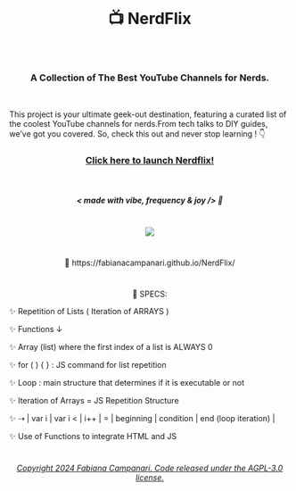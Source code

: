 

<br>

# <p align="center"> 📺  NerdFlix </p>

<br>

### <p align="center">  **A Collection of The Best YouTube Channels for Nerds.** </p>

<br>

This project is your ultimate geek-out destination, featuring a curated list of the coolest YouTube channels for nerds.From tech talks to DIY guides, we’ve got you covered. So, check this out and never stop learning ! 👇


### <p align="center"> [Click here to launch Nerdflix!](https://fabianacampanari.github.io/NerdFlix/) </p>

<br>



 ##### <p align="center"> ***< made with vibe, frequency & joy />*** 🪬</p> 
 


#

<p align="center">
 <img src="https://user-images.githubusercontent.com/113218619/226062306-29584c23-eee9-4c51-9e15-d1364eed1a2a.png" /> 
  </p>
  
#
  
<p align="center"> 🚀 https://fabianacampanari.github.io/NerdFlix/ </p>

#
 
<p align="center"> 📌 SPECS: </p>

✨ Repetition of Lists ( Iteration of ARRAYS ) </p>

✨ Functions ↓ </p>

✨ Array (list) where the first index of a list is ALWAYS 0 </p>

✨ for ( ) { } : JS command for list repetition </p>

✨ Loop : main structure that determines if it is executable or not </p>

✨ Iteration of Arrays = JS Repetition Structure </p>

✨ ⇢ | var i | var i < | i++ | = | beginning | condition | end (loop iteration) | </p>

✨ Use of Functions to integrate HTML and JS </p>

#


 ###### <p align="center"> [Copyright 2024 Fabiana Campanari. Code released under the  AGPL-3.0 license.](https://github.com/FabianaCampanari/NerdFlix/blob/b98cfb2cb20d928bf998d4c9b966f2b25000144f/LICENSE)

 




